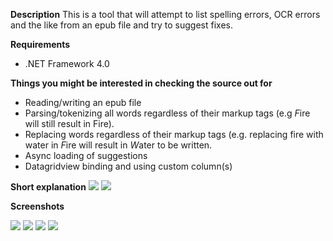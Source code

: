 **Description**
This is a tool that will attempt to list spelling errors, OCR errors and the like from an epub file and try to suggest fixes.

**Requirements**
- .NET Framework 4.0

**Things you might be interested in checking the source out for**

- Reading/writing an epub file
- Parsing/tokenizing all words regardless of their markup tags (e.g <em>F</em>ire will still result in Fire).
- Replacing words regardless of their markup tags (e.g. replacing fire with water in <em>F</em>ire will result in <em>W</em>ater to be written.
- Async loading of suggestions
- Datagridview binding and using custom column(s)

**Short explanation**
![](http://i.imgur.com/hIEtHqV.png)
![](http://i.imgur.com/X8HMOyV.png)

**Screenshots**

![](http://i.imgur.com/6qpzv0p.png)
![](http://i.imgur.com/UxNpVBI.png)
![](http://i.imgur.com/XqexGrJ.png)
![](http://i.imgur.com/W4tp1hK.png)

